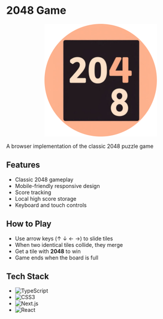 # 2048 Game

<p align="center">
  <img src="./public/logotype.png" alt="Spendy Logo" width="300" />
</p>

A browser implementation of the classic 2048 puzzle game

## Features
- Classic 2048 gameplay
- Mobile-friendly responsive design
- Score tracking
- Local high score storage
- Keyboard and touch controls

## How to Play
- Use arrow keys (↑ ↓ ← →) to slide tiles
- When two identical tiles collide, they merge
- Get a tile with **2048** to win
- Game ends when the board is full

## Tech Stack
- ![TypeScript](https://img.shields.io/badge/TypeScript-3178C6?style=for-the-badge&logo=typescript&logoColor=white)
- ![CSS3](https://img.shields.io/badge/CSS3-1572B6?style=for-the-badge&logo=css3&logoColor=white)
- ![Next.js](https://img.shields.io/badge/Next.js-000000?style=for-the-badge&logo=nextdotjs&logoColor=white)
- ![React](https://img.shields.io/badge/React-20232A?style=for-the-badge&logo=react&logoColor=61DAFB)
